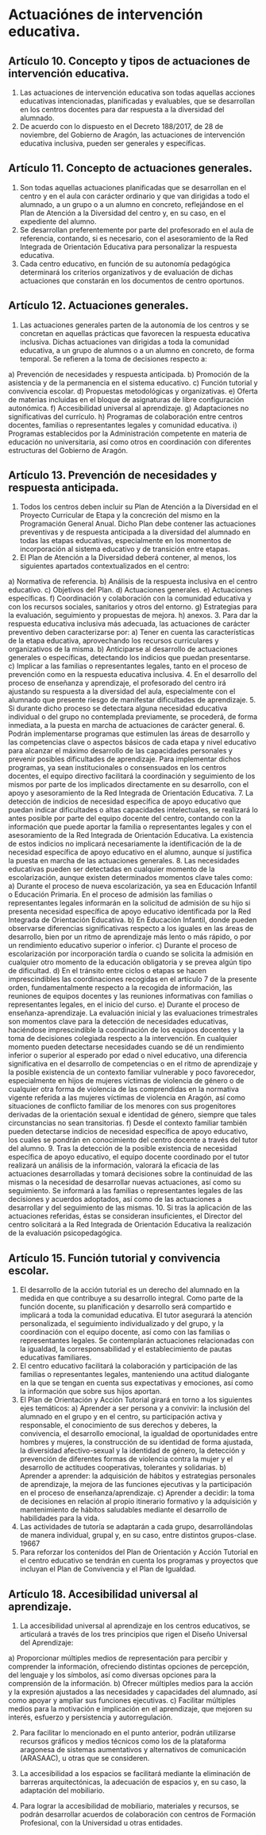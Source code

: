 # Actuaciónes de intervención educativa.

## Artículo 10. Concepto y tipos de actuaciones de intervención educativa.
1. Las actuaciones de intervención educativa son todas aquellas acciones educativas intencionadas, planificadas y evaluables, que se desarrollan en los centros docentes para dar respuesta a la diversidad del alumnado.
2. De acuerdo con lo dispuesto en el Decreto 188/2017, de 28 de noviembre, del Gobierno de Aragón, las actuaciones de intervención educativa inclusiva, pueden ser generales y específicas.

## Artículo 11. Concepto de actuaciones generales.
1. Son todas aquellas actuaciones planificadas que se desarrollan en el centro y en el aula con carácter ordinario y que van dirigidas a todo el alumnado, a un grupo o a un alumno en concreto, reflejándose en el Plan de Atención a la Diversidad del centro y, en su caso, en el expediente del alumno.
2. Se desarrollan preferentemente por parte del profesorado en el aula de referencia, contando, si es necesario, con el asesoramiento de la Red Integrada de Orientación Educativa para personalizar la respuesta educativa.
3. Cada centro educativo, en función de su autonomía pedagógica determinará los criterios organizativos y de evaluación de dichas actuaciones que constarán en los documentos de centro oportunos.

## Artículo 12. Actuaciones generales.
1. Las actuaciones generales parten de la autonomía de los centros y se concretan en aquellas prácticas que favorecen la respuesta educativa inclusiva. Dichas actuaciones van dirigidas a toda la comunidad educativa, a un grupo de alumnos o a un alumno en concreto, de forma temporal. Se refieren a la toma de decisiones respecto a:

a) Prevención de necesidades y respuesta anticipada.
b) Promoción de la asistencia y de la permanencia en el sistema educativo.
c) Función tutorial y convivencia escolar.
d) Propuestas metodológicas y organizativas.
e) Oferta de materias incluidas en el bloque de asignaturas de libre configuración autonómica.
f) Accesibilidad universal al aprendizaje.
g) Adaptaciones no significativas del currículo.
h) Programas de colaboración entre centros docentes, familias o representantes legales y comunidad educativa.
i) Programas establecidos por la Administración competente en materia de educación no universitaria, así como otros en coordinación con diferentes estructuras del Gobierno de Aragón.

## Artículo 13. Prevención de necesidades y respuesta anticipada.
1. Todos los centros deben incluir su Plan de Atención a la Diversidad en el Proyecto Curricular de Etapa y la concreción del mismo en la Programación General Anual. Dicho Plan debe contener las actuaciones preventivas y de respuesta anticipada a la diversidad del alumnado en todas las etapas educativas, especialmente en los momentos de incorporación al sistema educativo y de transición entre etapas.
2. El Plan de Atención a la Diversidad deberá contener, al menos, los siguientes apartados contextualizados en el centro:

a) Normativa de referencia.
b) Análisis de la respuesta inclusiva en el centro educativo.
c) Objetivos del Plan.
d) Actuaciones generales.
e) Actuaciones específicas.
f) Coordinación y colaboración con la comunidad educativa y con los recursos sociales, sanitarios y otros del entorno.
g) Estrategias para la evaluación, seguimiento y propuestas de mejora.
h) anexos.
3. Para dar la respuesta educativa inclusiva más adecuada, las actuaciones de carácter preventivo deben caracterizarse por:
a) Tener en cuenta las características de la etapa educativa, aprovechando los recursos curriculares y organizativos de la misma.
b) Anticiparse al desarrollo de actuaciones generales o específicas, detectando los indicios que puedan presentarse.
c) Implicar a las familias o representantes legales, tanto en el proceso de prevención como en la respuesta educativa inclusiva.
4. En el desarrollo del proceso de enseñanza y aprendizaje, el profesorado del centro irá ajustando su respuesta a la diversidad del aula, especialmente con el alumnado que presente riesgo de manifestar dificultades de aprendizaje.
5. Si durante dicho proceso se detectara alguna necesidad educativa individual o del grupo no contemplada previamente, se procederá, de forma inmediata, a la puesta en marcha de actuaciones de carácter general.
6. Podrán implementarse programas que estimulen las áreas de desarrollo y las competencias clave o aspectos básicos de cada etapa y nivel educativo para alcanzar el máximo desarrollo de las capacidades personales y prevenir posibles dificultades de aprendizaje. Para implementar dichos programas, ya sean institucionales o consensuados en los centros docentes, el equipo directivo facilitará la coordinación y seguimiento de los mismos por parte de los implicados directamente en su desarrollo, con el apoyo y asesoramiento de la Red Integrada de Orientación Educativa.
7. La detección de indicios de necesidad específica de apoyo educativo que puedan indicar dificultades o altas capacidades intelectuales, se realizará lo antes posible por parte del equipo docente del centro, contando con la información que puede aportar la familia o representantes legales y con el asesoramiento de la Red Integrada de Orientación Educativa. La existencia de estos indicios no implicará necesariamente la identificación de la de necesidad específica de apoyo educativo en el alumno, aunque sí justifica la puesta en marcha de las actuaciones generales.
8. Las necesidades educativas pueden ser detectadas en cualquier momento de la escolarización, aunque existen determinados momentos clave tales como:
a) Durante el proceso de nueva escolarización, ya sea en Educación Infantil o Educación Primaria. En el proceso de admisión las familias o representantes legales informarán en la solicitud de admisión de su hijo si presenta necesidad específica de apoyo educativo identificada por la Red Integrada de Orientación Educativa.
b) En Educación Infantil, donde pueden observarse diferencias significativas respecto a los iguales en las áreas de desarrollo, bien por un ritmo de aprendizaje más lento o más rápido, o por un rendimiento educativo superior o inferior.
c) Durante el proceso de escolarización por incorporación tardía o cuando se solicita la admisión en cualquier otro momento de la educación obligatoria y se prevea algún tipo de dificultad.
d) En el tránsito entre ciclos o etapas se hacen imprescindibles las coordinaciones recogidas en el artículo 7 de la presente orden, fundamentalmente respecto a la recogida de información, las reuniones de equipos docentes y las reuniones informativas con familias o representantes legales, en el inicio del curso.
e) Durante el proceso de enseñanza-aprendizaje. La evaluación inicial y las evaluaciones trimestrales son momentos clave para la detección de necesidades educativas, haciéndose imprescindible la coordinación de los equipos docentes y la toma de decisiones colegiada respecto a la intervención. En cualquier momento pueden detectarse necesidades cuando se dé un rendimiento inferior o superior al esperado por edad o nivel educativo, una diferencia significativa en el desarrollo de competencias o en el ritmo de aprendizaje y la posible existencia de un contexto familiar vulnerable y poco favorecedor, especialmente en hijos de mujeres víctimas de violencia de género o de cualquier otra forma de violencia de las comprendidas en la normativa vigente referida a las mujeres víctimas de violencia en Aragón, así como situaciones de conflicto familiar de los menores con sus progenitores derivadas de la orientación sexual e identidad de género, siempre que tales circunstancias no sean transitorias.
f) Desde el contexto familiar también pueden detectarse indicios de necesidad específica de apoyo educativo, los cuales se pondrán en conocimiento del centro docente a través del tutor del alumno.
9. Tras la detección de la posible existencia de necesidad específica de apoyo educativo, el equipo docente coordinado por el tutor realizará un análisis de la información, valorará la eficacia de las actuaciones desarrolladas y tomará decisiones sobre la continuidad de las mismas o la necesidad de desarrollar nuevas actuaciones, así como su seguimiento. Se informará a las familias o representantes legales de las decisiones y acuerdos adoptados, así como de las actuaciones a desarrollar y del seguimiento de las mismas.
10. Si tras la aplicación de las actuaciones referidas, éstas se consideran insuficientes, el Director del centro solicitará a la Red Integrada de Orientación Educativa la realización de la evaluación psicopedagógica.

## Artículo 15. Función tutorial y convivencia escolar.

1. El desarrollo de la acción tutorial es un derecho del alumnado en la medida en que contribuye a su desarrollo integral. Como parte de la función docente, su planificación y desarrollo será compartido e implicará a toda la comunidad educativa. El tutor asegurará la atención personalizada, el seguimiento individualizado y del grupo, y la coordinación con el equipo docente, así como con las familias o representantes legales. Se contemplarán actuaciones relacionadas con la igualdad, la corresponsabilidad y el establecimiento de pautas educativas familiares.
2. El centro educativo facilitará la colaboración y participación de las familias o representantes legales, manteniendo una actitud dialogante en la que se tengan en cuenta sus expectativas y emociones, así como la información que sobre sus hijos aportan.
3. El Plan de Orientación y Acción Tutorial girará en torno a los siguientes ejes temáticos:
a) Aprender a ser persona y a convivir: la inclusión del alumnado en el grupo y en el centro, su participación activa y responsable, el conocimiento de sus derechos y deberes, la convivencia, el desarrollo emocional, la igualdad de oportunidades entre hombres y mujeres, la construcción de su identidad de forma ajustada, la diversidad afectivo-sexual y la identidad de género, la detección y prevención de diferentes formas de violencia contra la mujer y el desarrollo de actitudes cooperativas, tolerantes y solidarias.
b) Aprender a aprender: la adquisición de hábitos y estrategias personales de aprendizaje, la mejora de las funciones ejecutivas y la participación en el proceso de enseñanza/aprendizaje.
c) Aprender a decidir: la toma de decisiones en relación al propio itinerario formativo y la adquisición y mantenimiento de hábitos saludables mediante el desarrollo de habilidades para la vida.
4. Las actividades de tutoría se adaptarán a cada grupo, desarrollándolas de manera individual, grupal y, en su caso, entre distintos grupos-clase.
19667
5. Para reforzar los contenidos del Plan de Orientación y Acción Tutorial en el centro educativo se tendrán en cuenta los programas y proyectos que incluyan el Plan de Convivencia y el Plan de Igualdad.


## Artículo 18. Accesibilidad universal al aprendizaje.
1) La accesibilidad universal al aprendizaje en los centros educativos, se articulará a través de los tres principios que rigen el Diseño Universal del Aprendizaje:

a) Proporcionar múltiples medios de representación para percibir y comprender la información, ofreciendo distintas opciones de percepción, del lenguaje y los símbolos, así como diversas opciones para la comprensión de la información.
b) Ofrecer múltiples medios para la acción y la expresión ajustados a las necesidades y capacidades del alumnado, así como apoyar y ampliar sus funciones ejecutivas.
c) Facilitar múltiples medios para la motivación e implicación en el aprendizaje, que mejoren su interés, esfuerzo y persistencia y autorregulación.

2) Para facilitar lo mencionado en el punto anterior, podrán utilizarse recursos gráficos y medios técnicos como los de la plataforma aragonesa de sistemas aumentativos y alternativos de comunicación (ARASAAC), u otras que se consideren.

3) La accesibilidad a los espacios se facilitará mediante la eliminación de barreras arquitectónicas, la adecuación de espacios y, en su caso, la adaptación del mobiliario.

4) Para lograr la accesibilidad de mobiliario, materiales y recursos, se podrán desarrollar acuerdos de colaboración con centros de Formación Profesional, con la Universidad u otras entidades.

